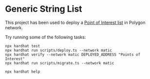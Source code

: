 # Generic String List

This project has been used to deploy a [Point of Interest list](https://polygonscan.com/address/0xFEC09d5C192aaf7Ec7E2C89Cc8D3224138391B2E) in Polygon network.


Try running some of the following tasks:

```shell
npx hardhat test
npx hardhat run scripts/deploy.ts --network matic
npx hardhat verify --network matic DEPLOYED_ADDRESS "Points of Interest"
npx hardhat run scripts/migrate.ts --network matic

npx hardhat help
```
